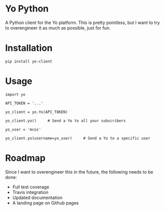 Yo Python
=====

A Python client for the Yo platform. This is pretty pointless, but I want to try to overengineer it as much as possible, just for fun.

Installation
==

`pip install yo-client`

Usage
==

````
import yo

API_TOKEN = '...'

yo_client = yo.Yo(API_TOKEN)

yo_client.yo()     # Send a Yo to all your subscribers

yo_user = 'mcos'

yo_client.yo(username=yo_user)     # Send a Yo to a specific user

````

Roadmap
==

Since I want to overengineer this in the future, the following needs to be done:

* Full test coverage
* Travis integration
* Updated documentation
* A landing page on Github pages
